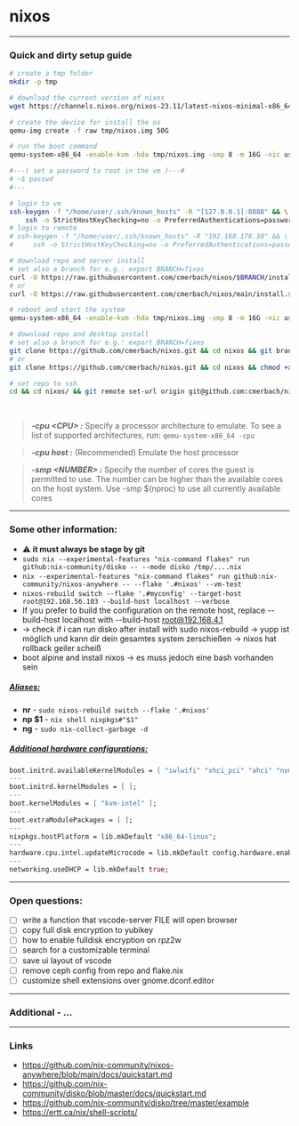 # nixos


---


### Quick and dirty setup guide

```bash
# create a tmp folder
mkdir -p tmp

# download the current version of nixos
wget https://channels.nixos.org/nixos-23.11/latest-nixos-minimal-x86_64-linux.iso -O tmp/nixos.iso

# create the device for install the os
qemu-img create -f raw tmp/nixos.img 50G

# run the boot command
qemu-system-x86_64 -enable-kvm -hda tmp/nixos.img -smp 8 -m 16G -nic user,hostfwd=tcp::8888-:22 -cdrom tmp/nixos.iso -boot d

#---( set a password to root in the vm )---#
# ~$ passwd
#---

# login to vm
ssh-keygen -f "/home/user/.ssh/known_hosts" -R "[127.0.0.1]:8888" && \
    ssh -o StrictHostKeyChecking=no -o PreferredAuthentications=password nixos@127.0.0.1 -p 8888
# login to remote
# ssh-keygen -f "/home/user/.ssh/known_hosts" -R "192.168.178.30" && \
#     ssh -o StrictHostKeyChecking=no -o PreferredAuthentications=password nixos@192.168.178.30

# download repo and server install
# set also a branch for e.g.: export BRANCH=fixes
curl -O https://raw.githubusercontent.com/cmerbach/nixos/$BRANCH/install.sh && chmod +x install.sh && ./install.sh
# or
curl -O https://raw.githubusercontent.com/cmerbach/nixos/main/install.sh && chmod +x install.sh && ./install.sh

# reboot and start the system
qemu-system-x86_64 -enable-kvm -hda tmp/nixos.img -smp 8 -m 16G -nic user,hostfwd=tcp::8888-:22

# download repo and desktop install
# set also a branch for e.g.: export BRANCH=fixes
git clone https://github.com/cmerbach/nixos.git && cd nixos && git branch $BRANCH && chmod +x update.sh && ./update.sh
# or
git clone https://github.com/cmerbach/nixos.git && cd nixos && chmod +x update.sh && ./update.sh

# set repo to ssh
cd && cd nixos/ && git remote set-url origin git@github.com:cmerbach/nixos.git
```

<br>

> **_-cpu \<CPU> :_**  Specify a processor architecture to emulate. To see a list of supported architectures, run: ```qemu-system-x86_64 -cpu```

> **_-cpu host :_** (Recommended) Emulate the host processor

> **_-smp \<NUMBER> :_** Specify the number of cores the guest is permitted to use. The number can be higher than the available cores on the host system. Use -smp $(nproc) to use all currently available cores


---


### Some other information:

- ⚠️ **it must always be stage by git**
- ```sudo nix --experimental-features "nix-command flakes" run github:nix-community/disko -- --mode disko /tmp/....nix```
- ```nix --experimental-features "nix-command flakes" run github:nix-community/nixos-anywhere -- --flake '.#nixos' --vm-test```
- ```nixos-rebuild switch --flake '.#myconfig' --target-host root@192.168.56.103 --build-host localhost --verbose```
- If you prefer to build the configuration on the remote host, replace --build-host localhost with --build-host root@192.168.4.1
- -> check if i can run disko after install with sudo nixos-rebuild -> yupp ist möglich und kann dir dein gesamtes system zerschießen -> nixos hat rollback geiler scheiß
- boot alpine and install nixos -> es muss jedoch eine bash vorhanden sein


##### <ins>Aliases:</ins>

- **nr** - ```sudo nixos-rebuild switch --flake '.#nixos'```
- **np \$1** - ```nix shell nixpkgs#"$1"```
- **ng** - ```sudo nix-collect-garbage -d```


##### <ins>Additional hardware configurations:</ins>

```nix
boot.initrd.availableKernelModules = [ "iwlwifi" "xhci_pci" "ahci" "nvme" "usb_storage" "ehci_pci" "usbhid" "rtsx_usb_sdmmc" "ata_piix" "ohci_pci" "sd_mod" "sr_mod" ];
---
boot.initrd.kernelModules = [ ];
---
boot.kernelModules = [ "kvm-intel" ];
---
boot.extraModulePackages = [ ];
---
nixpkgs.hostPlatform = lib.mkDefault "x86_64-linux";
---
hardware.cpu.intel.updateMicrocode = lib.mkDefault config.hardware.enableRedistributableFirmware;
---
networking.useDHCP = lib.mkDefault true;
```


---

### Open questions:
- [ ] write a function that vscode-server FILE will open browser
- [ ] copy full disk encryption to yubikey 
- [ ] how to enable fulldisk encryption on rpz2w
- [ ] search for a customizable terminal
- [ ] save ui layout of vscode
- [ ] remove ceph config from repo and flake.nix
- [ ] customize shell extensions over gnome.dconf.editor

---


### Additional - ...


---


### Links

- https://github.com/nix-community/nixos-anywhere/blob/main/docs/quickstart.md
- https://github.com/nix-community/disko/blob/master/docs/quickstart.md
- https://github.com/nix-community/disko/tree/master/example
- https://ertt.ca/nix/shell-scripts/


<!--

Hier könnte Ihre Werbung stehen

-->
